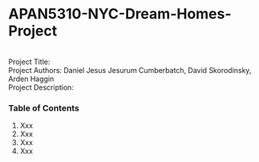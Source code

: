 # APAN5310-NYC-Dream-Homes-Project
<br>
Project Title: <br>
Project Authors:  Daniel Jesus Jesurum Cumberbatch, David Skorodinsky, Arden Haggin <br>
Project Description: <br>

### Table of Contents <br> 
1. Xxx
2. Xxx
3. Xxx
4. Xxx
